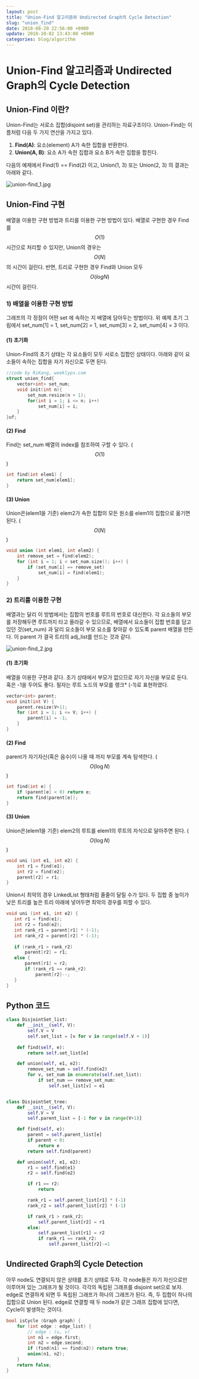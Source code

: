```yaml
---
layout: post
title: "Union-Find 알고리즘와 Undirected Graph의 Cycle Detection"
slug: "union_find"
date: 2018-08-20 22:56:00 +0900
update: 2018-10-02 13:43:00 +0900
categories: blog/algorithm
---
```




# Union-Find 알고리즘과 Undirected Graph의 Cycle Detection



## Union-Find 이란?

Union-Find는 서로소 집합(disjoint set)을 관리하는 자료구조이다. Union-Find는  이름처럼 다음 두 가지 연산을 가지고 있다.

1) **Find(A)**: 요소(element) A가 속한 집합을 반환한다.
2) **Union(A, B)**: 요소 A가 속한 집합과 요소 B가 속한 집합을 합친다.

다음의 예제에서 Find(1) == Find(2) 이고, Union(1, 3) 또는 Union(2, 3) 의 결과는 아래와 같다.

![union-find_1.jpg](https://github.com/sjnov11/sjnov11.github.com/blob/master/_img/2018/08/20/union-find_1.jpg?raw=true)



## Union-Find 구현

배열을 이용한 구현 방법과 트리를 이용한 구현 방법이 있다. 배열로 구현한 경우 Find를 $$O(1)$$ 시간으로 처리할 수 있지만, Union의 경우는 $$O(N)$$ 의 시간이 걸린다. 반면, 트리로 구현한 경우 Find와 Union 모두 $$O(logN)$$ 시간이 걸린다.



### 1) 배열을 이용한 구현 방법

그래프의 각 정점이 어떤 set 에 속하는 지 배열에 담아두는 방법이다. 위 예제 초기 그림에서 set_num[1] = 1, set_num[2] = 1, set_num[3] = 2, set_num[4] = 3 이다.

#### (1) 초기화

Union-Find의 초기 상태는 각 요소들이 모두 서로소 집합인 상태이다. 아래와 같이 요소들이 속하는 집합을 자기 자신으로 두면 된다.

```c++
//code by RiKang, weeklyps.com
struct union_find{
    vector<int> set_num;  
    void init(int n){ 
        set_num.resize(n + 1);
        for(int i = 1; i <= n; i++)
            set_num[i] = i;
    }
}uf;
```

#### (2) Find

Find는 set_num 배열의 index를 참조하여 구할 수 있다. ($$O(1)$$)

```c++
int find(int elem1) {
    return set_num[elem1];
}
```

#### (3) Union

Union은(elem1을 기준) elem2가 속한 집합의 모든 원소를 elem1의 집합으로 옮기면 된다. ($$O(N)$$)

```c++
void union (int elem1, int elem2) {
    int remove_set = find(elem2);
    for (int i = 1; i < set_num.size(); i++) {
        if (set_num[i] == remove_set)
        	set_num[i] = find(elem1);
    }
}
```



### 2) 트리를 이용한 구현

배열과는 달리 이 방법에서는 집합의 번호를 루트의 번호로 대신한다. 각 요소들의 부모를 저장해두면 루트까지 타고 올라갈 수 있으므로, 배열에서 요소들이 집합 번호를 담고 있던 것(set_num) 과 달리 요소들이 부모 요소를 찾아갈 수 있도록 parent 배열을 만든다. 이 parent 가 결국 트리의 adj_list를 만드는 것과 같다.

![union-find_2.jpg](https://github.com/sjnov11/sjnov11.github.com/blob/master/_img/2018/08/20/union-find_2.jpg?raw=true)

#### 

#### (1) 초기화

배열을 이용한 구현과 같다. 초기 상태에서 부모가 없으므로 자기 자신을 부모로 둔다. 혹은 -1을 두어도 좋다. 필자는 루트 노드의 부모를 랭크* (-1)로 표현하였다.

```c++
vector<int> parent;
void init(int V) {
    parent.resize(V+1);
    for (int i = 1; i <= V; i++) {
        parent[i] = -1;
    }
}
```

#### (2) Find

parent가 자기자신(혹은 음수)이 나올 때 까지 부모를 계속 탐색한다. ($$O(\log{N})$$)

```c++
int find(int e) {
    if (parent[e] < 0) return e;
    return find(parent[e]);
}
```

#### (3) Union

Union은(elem1을 기준) elem2의 루트를 elem1의 루트의 자식으로 달아주면 된다. ($$O(\log{N})$$) 

```c++
void uni (int e1, int e2) {
    int r1 = find(e1);
    int r2 = find(e2);
    parent[r2] = r1;
}
```

Union시 최악의 경우 LinkedList 형태처럼 줄줄이 달릴 수가 있다. 두 집합 중 높이가 낮은 트리를 높은 트리 아래에 넣어두면 최악의 경우를 피할 수 있다. 

 ```c++
void uni (int e1, int e2) {
    int r1 = find(e1);
    int r2 = find(e2);
    int rank_r1 = parent[r1] * (-1);
    int rank_r2 = parent[r2] * (-1);
    
    if (rank_r1 > rank_r2) 
    	parent[r2] = r1;
    else {
        parent[r1] = r2;
        if (rank_r1 == rank_r2) 
        	parent[r2]--;
    }
}
 ```



## Python 코드

```python
class DisjointSet_list:
    def __init__(self, V):
        self.V = V
        self.set_list = [v for v in range(self.V + 1)] 
        
    def find(self, e):
        return self.set_list[e]

    def union(self, e1, e2):
        remove_set_num = self.find(e2)
        for v, set_num in enumerate(self.set_list):
            if set_num == remove_set_num:
                self.set_list[v] = e1


class DisjointSet_tree:
    def __init__(self, V):
        self.V = V
        self.parent_list = [-1 for v in range(V+1)]

    def find(self, e):
        parent = self.parent_list[e]
        if parent < 0:
            return e
        return self.find(parent)

    def union(self, e1, e2):
        r1 = self.find(e1)
        r2 = self.find(e2)

        if r1 == r2:
            return

        rank_r1 = self.parent_list[r1] * (-1)
        rank_r2 = self.parent_list[r2] * (-1)

        if rank_r1 > rank_r2:
            self.parent_list[r2] = r1
        else:
            self.parent_list[r1] = r2
            if rank_r1 == rank_r2:
                self.parent_list[r2]-=1
```





## Undirected Graph의 Cycle Detection

아무 node도 연결되지 않은 상태를 초기 상태로 두자. 각 node들은 자기 자신으로만 이루어져 있는 그래프가 될 것이다. 각각의 독립된 그래프를 disjoint set으로 보자. edge로 연결하게 되면 두 독립된 그래프가 하나의 그래프가 된다. 즉, 두 집합이 하나의 집합으로 Union 된다. edge로 연결할 때 두 node가 같은 그래프 집합에 있다면, Cycle이 발생하는 것이다. 

```c++
bool isCycle (Graph graph) {
	for (int edge : edge_list) {
		// edge : (u, v)
		int n1 = edge.first;
		int n2 = edge.second;
    	if (find(n1) == find(n2)) return true;
    	union(n1, n2);
	}
	return false;
}
```

